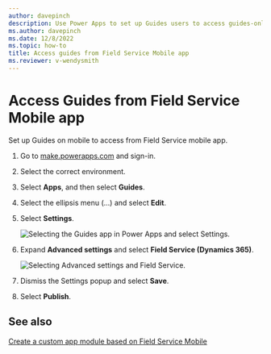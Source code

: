 ```yaml
---
author: davepinch
description: Use Power Apps to set up Guides users to access guides-only experience via Field Service mobile app.
ms.author: davepinch
ms.date: 12/8/2022
ms.topic: how-to
title: Access guides from Field Service Mobile app
ms.reviewer: v-wendysmith
---
```


# Access Guides from Field Service Mobile app

Set up Guides on mobile to access from Field Service mobile app.

1. Go to [make.powerapps.com](https://make.preview.powerapps.com/) and sign-in.

1. Select the correct environment.

1. Select **Apps**, and then select **Guides**.

1. Select the ellipsis menu (...) and select **Edit**.

1. Select **Settings**.

     ![Selecting the Guides app in Power Apps and select Settings.](media/power-apps-settings.PNG "Selecting the Guides app in Power Apps and then Settings")

1. Expand **Advanced settings** and select **Field Service (Dynamics 365)**.

     ![Selecting Advanced settings and Field Service.](media/settings-advanced-settings.PNG "Selecting Advanced settings and Field Service")

1. Dismiss the Settings popup and select **Save**.

1. Select **Publish**.

## See also

[Create a custom app module based on Field Service Mobile](/dynamics365/field-service/mobile-powerapp-copy-app-module)
